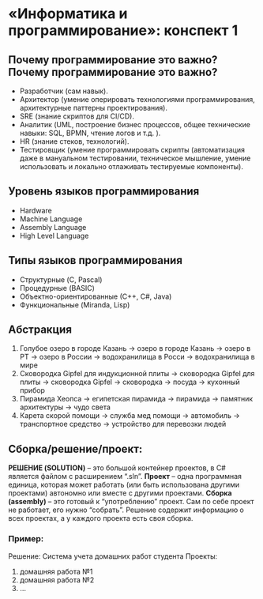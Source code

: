 # «Информатика и программирование»: конспект 1
## Почему программирование это важно?Почему программирование это важно?
- Разработчик (сам навык).
- Архитектор (умение оперировать технологиями программирования, архитектурные паттерны проектирования).
- SRE (знание скриптов для CI/CD).
- Аналитик (UML, построение бизнес процессов, общее технические навыки: SQL, BPMN, чтение логов и т.д. ).
- HR (знание стеков, технологий).
- Тестировщик (умение программировать скрипты (автоматизация даже в мануальном тестировании, техническое мышление, умение использовать и локально отлаживать тестируемые компоненты).

## Уровень языков программирования
- Hardware
- Machine Language
- Assembly Language
- High Level  Language

## Типы языков программирования
- Структурные (C, Pascal)
- Процедурные (BASIC)
- Объектно-ориентированные (С++, C#, Java)
- Функциональные (Miranda, Lisp)

## Абстракция
1. Голубое озеро в городе Казань -> озеро в городе Казань -> озеро в РТ -> озеро в России -> водохранилища в Росси -> водохранилища в мире
2. Сковородка Gipfel для индукционной плиты -> сковородка Gipfel для плиты -> сковородка Gipfel -> сковородка -> посуда -> кухонный прибор 
3. Пирамида Хеопса -> египетская пирамида -> пирамида -> памятник архитектуры -> чудо света
4. Карета скорой помощи -> служба мед помощи -> автомобиль  -> транспортное средство  -> устройство для перевозки людей 

## Сборка/решение/проект:
**РЕШЕНИЕ (SOLUTION)** – это большой контейнер проектов, в C# является файлом с расширением “.sln”.
**Проект** – одна программная единица, которая может работать (или быть использована другими проектами) автономно или вместе с другими проектами.
**Сборка (assembly)** – это готовый к “употреблению” проект. Сам по себе проект не работает, его нужно “собрать”.
Решение содержит информацию о всех проектах, а у каждого проекта есть своя сборка.

### Пример:
Решение: Система учета домашних работ студента 
Проекты:
1. домашняя работа №1
3. домашняя работа №2
5. …
